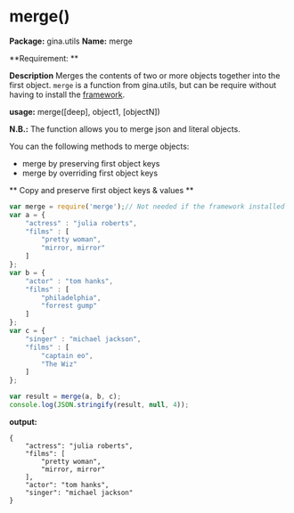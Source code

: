 # merge()

**Package:** gina.utils
**Name:** merge

**Requirement: **


**Description**
Merges the contents of two or more objects together into the first object.
`merge` is a function from gina.utils, but can be require without having to install the [framework](https://github.com/rhinostone/gina).

**usage:** merge([deep], object1, [objectN])


**N.B.:** The function allows you to merge json and literal objects.


You can the following methods to merge objects:
- merge by preserving first object keys
- merge by overriding first object keys

** Copy and preserve first object keys & values **


```javascript
var merge = require('merge');// Not needed if the framework installed
var a = {
    "actress" : "julia roberts",
    "films" : [
        "pretty woman",
        "mirror, mirror"
    ]
};
var b = {
    "actor" : "tom hanks",
    "films" : [
        "philadelphia",
        "forrest gump"
    ]
};
var c = {
    "singer" : "michael jackson",
    "films" : [
        "captain eo",
        "The Wiz"
    ]
};

var result = merge(a, b, c);
console.log(JSON.stringify(result, null, 4));
```

**output:**

```tty
{
    "actress": "julia roberts",
    "films": [
        "pretty woman",
        "mirror, mirror"
    ],
    "actor": "tom hanks",
    "singer": "michael jackson"
}
```



